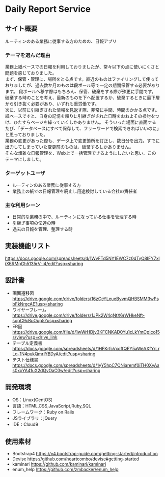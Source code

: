 # Daily Report Service

## サイト概要
ルーティンのある業務に従事する方のための、日報アプリ

### テーマを選んだ理由
業務上紙ベースでの日報を利用しておりましたが、常々以下の点に使いにくさと問題を感じておりました。</br>
まず、保管・管理に、場所をとる点です。直近のものはファイリングして使っておりましたが、過去数か月のものは段ボール等で一定の期間保管する必要があります。
段ボールへ移す際はもちろん、保管、破棄をする際が殊更に手間です。
破棄する時のことを考え、最新のものを下へ配置するか、破棄するときに最下層から引き抜く必要があり、いずれも重労働です。</br>
次に、以前に引継ぎされた情報を見返す際、非常に手間、時間のかかる点です。
紙ベースですと、自身の記憶を頼りに引継ぎがされた日時をおおよその検討をつけ、ひたすらページを繰っていくしかありません。
そういった場面に直面するたび、「データベースにすべて保存して、フリーワードで検索できればいいのに」と思っておりました。</br>
業務の変更があった際も、データ上で変更箇所を訂正し、数日分を出力。すでに出力してしまっていた変更前のものは、破棄するしかありません。</br>
そんな煩雑な日報管理を、Web上で一括管理できるようにしたいと思い、このテーマにしました。

### ターゲットユーザ
- ルーティンのある業務に従事する方
- 業務上の紙での日報管理を廃止し用途検討している会社の責任者

### 主な利用シーン
- 日常的な業務の中で、ルーティンになっている仕事を管理する時
- 引継ぎ事項の伝達の時
- 過去の日報を管理、整理する時

## 実装機能リスト
https://docs.google.com/spreadsheets/d/1WvFTd5NY1EWC7z0dTyO8IFY7xIiX6RMpGh5135rV-i4/edit?usp=sharing

## 設計書
- 画面遷移図
https://drive.google.com/drive/folders/16zCeYLeueByvmQHBSMM3wPsbFkNrgcAE?usp=sharing
- ワイヤーフレーム
https://drive.google.com/drive/folders/1JPk2W4qNtX6rWHkeNft-sopC9cBuOup5?usp=sharing
- ER図
https://drive.google.com/file/d/1wWrHDjy3KFCNKAD0Yu1cLkYmOpIco15s/view?usp=drive_link
- テーブル定義書
https://docs.google.com/spreadsheets/d/1HFKrfcVxoffQEY5aWeAXfYrLrLq-1N4pukQmrIYBDyA/edit?usp=sharing
- テスト仕様書
https://docs.google.com/spreadsheets/d/1yY5hpC7ONiaremf0iTH0XyAas0xxYA41uX2dQvOaC0w/edit?usp=sharing

## 開発環境
- OS：Linux(CentOS)
- 言語：HTML,CSS,JavaScript,Ruby,SQL
- フレームワーク：Ruby on Rails
- JSライブラリ：jQuery
- IDE：Cloud9


## 使用素材
- Bootstrap4
https://v4.bootstrap-guide.com/getting-started/introduction
- Devise
https://github.com/heartcombo/devise#getting-started
- kaminari
https://github.com/kaminari/kaminari
- enum_help
https://github.com/zmbacker/enum_help